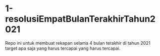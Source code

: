# 1-resolusiEmpatBulanTerakhirTahun2021
Repo ini untuk membuat rekapan selama 4 bulan terakhir di tahun 2021 target apa saja yang harus tercapai yang harus tercapai.
